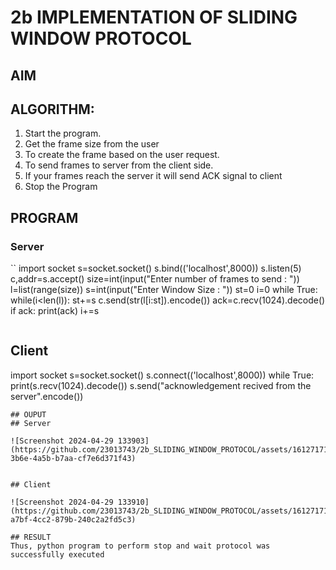# 2b IMPLEMENTATION OF SLIDING WINDOW PROTOCOL

## AIM

## ALGORITHM:
1. Start the program.
2. Get the frame size from the user
3. To create the frame based on the user request.
4. To send frames to server from the client side.
5. If your frames reach the server it will send ACK signal to client
6. Stop the Program

## PROGRAM
### Server
``
import socket
s=socket.socket()
s.bind(('localhost',8000))
s.listen(5)
c,addr=s.accept()
size=int(input("Enter number of frames to send : "))
l=list(range(size))
s=int(input("Enter Window Size : "))
st=0
i=0
while True:
 while(i<len(l)):
 st+=s
 c.send(str(l[i:st]).encode())
 ack=c.recv(1024).decode()
 if ack:
 print(ack)
  i+=s
```
```
## Client

import socket
s=socket.socket()
s.connect(('localhost',8000))
while True: 
 print(s.recv(1024).decode())
 s.send("acknowledgement recived from the server".encode())
```
## OUPUT
## Server

![Screenshot 2024-04-29 133903](https://github.com/23013743/2b_SLIDING_WINDOW_PROTOCOL/assets/161271714/3eaf41d7-3b6e-4a5b-b7aa-cf7e6d371f43)


## Client

![Screenshot 2024-04-29 133910](https://github.com/23013743/2b_SLIDING_WINDOW_PROTOCOL/assets/161271714/2ea3149b-a7bf-4cc2-879b-240c2a2fd5c3)

## RESULT
Thus, python program to perform stop and wait protocol was successfully executed
